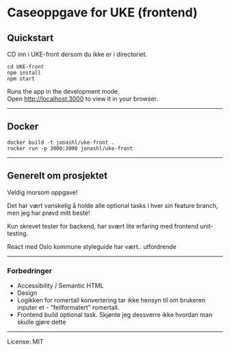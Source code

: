 # Caseoppgave for UKE (frontend)

## Quickstart

CD inn i UKE-front dersom du ikke er i directoriet.

```
cd UKE-front
npm install
npm start
```

Runs the app in the development mode.\
Open [http://localhost:3000](http://localhost:3000) to view it in your browser.

---

## Docker

```
docker build -t jonashl/uke-front .
rocker run -p 3000:3000 jonashl/uke-front
```

---

## Generelt om prosjektet

Veldig morsom oppgave!

Det har vært vanskelig å holde alle optional tasks i hver sin feature branch, men jeg har prøvd mitt beste!

Kun skrevet tester for backend, har svært lite erfaring med frontend unit-testing.

React med Oslo kommune styleguide har vært.. utfordrende

---

### Forbedringer

-   Accessibility / Semantic HTML
-   Design
-   Logikken for romertall konvertering tar ikke hensyn til om brukeren inputer et - "feilformatert" romertall.
-   Frontend build optional task. Skjønte jeg dessverre ikke hvordan man skulle gjøre dette

---

License: MIT
